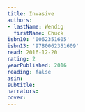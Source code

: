 ```yaml
---
title: Invasive
authors:
- lastName: Wendig
  firstName: Chuck
isbn10: '0062351605'
isbn13: '9780062351609'
read: 2016-12-20
rating: 2
yearPublished: 2016
reading: false
asin:
subtitle:
narrators:
cover:
---
```

